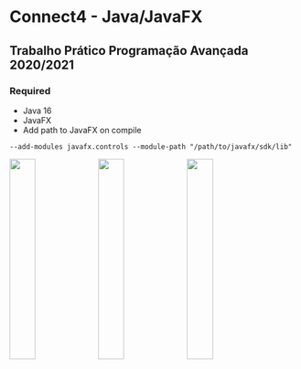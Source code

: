 # Connect4 - Java/JavaFX
 
## Trabalho Prático Programação Avançada 2020/2021 

### Required
- Java 16
- JavaFX
- Add path to JavaFX on compile
```
--add-modules javafx.controls --module-path "/path/to/javafx/sdk/lib"
```
<p float="left">
<img src="https://www.linkpicture.com/q/1_72.png" width="30%" >
<img src="https://www.linkpicture.com/q/2_97.png" width="30%" >
<img src="https://www.linkpicture.com/q/3_118.png" width="30%" >
</p>

